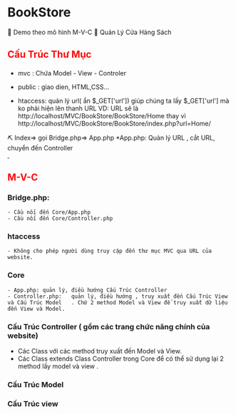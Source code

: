 # BookStore
🧨 Demo theo mô hình M-V-C
🧨 Quản Lý Cửa Hàng Sách
## <p style="color:red;font-weight:bold;">Cấu Trúc Thư Mục</p>
+ mvc : Chứa Model - View - Controler

+ public : giao dien, HTML,CSS...

+ htaccess: quản lý url( ẩn $_GET['url']) giúp chúng ta lấy $_GET['url'] mà ko phải hiện lên thanh URL
VD: URL sẽ là http://localhost/MVC/BookStore/BookStore/Home thay vì http://localhost/MVC/BookStore/BookStore/index.php?url=Home/

⛏ Index=> gọi Bridge.php=> App.php
        *App.php: Quản lý URL , cắt URL, chuyển đến Controller
        <hr style="width:4px; color:#blue">
## <p style="color:red;font-weight:bold;">M-V-C</p>
### Bridge.php: 
    - Cầu nối đến Core/App.php
    - Cầu nối đến Core/Controller.php
### htaccess
    - Không cho phép người dùng truy cập đến thư mục MVC qua URL của website.   
### Core 
    - App.php: quản lý, điều hướng Cấu Trúc Controller
    - Controller.php:   quản lý, điều hướng , truy xuất đến Cấu Trúc View và Cấu Trúc Model   . Chứ 2 method Model và View để truy xuất dữ liệu đến View và Model.
### Cấu Trúc Controller ( gồm các trang chức năng chính của website)
- Các Class với các method truy xuất đến Model và View.
- Các Class extends Class Controller trong Core để có thể sử dụng lại 2 method lấy model và view .
### Cấu Trúc Model
### Cấu Trúc view



